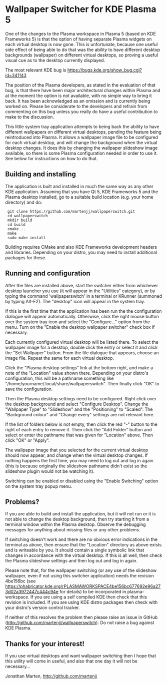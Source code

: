Wallpaper Switcher for KDE Plasma 5
===================================

One of the changes to the Plasma workspace in Plasma 5 (based on KDE
Frameworks 5) is that the option of having separate Plasma widgets on
each virtual desktop is now gone.  This is unfortunate, because one
useful side effect of being able to do that was the ability to have
different desktop backgrounds (wallpaper) on different virtual
desktops, so proving a useful visual cue as to the desktop currently
displayed.

The most relevant KDE bug is https://bugs.kde.org/show_bug.cgi?id=341143

The position of the Plasma developers, as stated in the evaluation of
that bug, is that there have been major architectural changes within
Plasma and at the moment the option is not available, with no simple
way to bring it back.  It has been acknowledged as an omission and is
currently being worked on.  Please be considerate to the developers
and refrain from commenting on this bug unless you really do have a
useful contribution to make to the discussion.

This little system tray application attempts to being back the ability
to have different wallpapers on different virtual desktops, pending
the feature being reintroduced into Plasma.  It allows a wallpaper
image file to be configured for each virtual desktop, and will change
the background when the virtual desktop changes.  It does this by
changing the wallpaper slideshow image available, so there is some
Plasma configuration needed in order to use it.  See below for
instructions on how to do that.


Building and installing
-----------------------

The application is built and installed in much the same way as any
other KDE application.  Assuming that you have Qt 5, KDE Frameworks 5
and the Plasma desktop installed, go to a suitable build location
(e.g. your home directory) and do:

     git clone https://github.com/martenjj/wallpaperswitch.git
     cd wallpaperswitch
     mkdir build
     cd build
     cmake ..
     make
     sudo make install

Building requires CMake and also KDE Frameworks development headers
and libraries.  Depending on your distro, you may need to install
additional packages for these.


Running and configuration
-------------------------

After the files are installed above, start the switcher either from
whichever desktop launcher you use (it will appear in the "Utilities"
category), or by typing the command 'wallpaperswitch' in a terminal or
KRunner (summoned by typing Alt-F2).  The "desktop" icon will appear
in the system tray.

If this is the first time that the application has been run the the
configuration dialogue will appear automatically.  Otherwise, click
the right mouse button over the system tray icon and select the
"Configure..." option from the menu.  Turn on the "Enable the desktop
wallpaper switcher" check box if necessary.

Each currently configured virtual desktop will be listed there.  To
select the wallpaper image for a desktop, double click the entry or
select it and click the "Set Wallpaper" button.  From the file
dialogue that appears, choose an image file.  Repeat the same for each
virtual desktop.

Click the "Plasma desktop settings" link at the bottom right, and make
a note of the "Location" value shown there.  Depending on your
distro's configuration, this will be a pathname something like
"/home/yourname/.local/share/wallpaperswitch".  Then finally click
"OK" to save the configuration.

Then the Plasma desktop settings need to be configured.  Right click
over the desktop background and select "Configure Desktop".  Change
the "Wallpaper Type" to "Slideshow" and the "Positioning" to "Scaled".
The "Background colour" and "Change every" settings are not relevant
here.

If the list of folders below is not empty, then click the red "-"
button to the right of each entry to remove it.  Then click the "Add
Folder" button and select or enter the pathname that was given for
"Location" above.  Then click "OK" or "Apply".

The wallpaper image that you selected for the current virtual desktop
should now appear, and change when the virtual desktop changes.  If
nothing happens the first time, you may need to log out and log in
again (this is because originally the slideshow pathname didn't exist
so the slideshow plugin would not be watching it).

Switching can be enabled or disabled using the "Enable Switching"
option on the system tray popup menu.


Problems?
---------

If you are able to build and install the application, but it will not
run or it is not able to change the desktop background, then try
starting it from a terminal window within the Plasma desktop.  Observe
the debugging messages for anything about missing files or any other
problems.

If switching doesn't work and there are no obvious error indications
in the terminal as above, then ensure that the "Location" directory as
above exists and is writeable by you.  It should contain a single
symbolic link that changes in accordance with the virtual desktop.  If
this is all well, then check the Plasma slideshow settings and then
log out and log in again.

Please note that, for the wallpaper switching (or any use of the
slideshow wallpaper, even if not using this switcher application)
needs the revision 4be156bc (see
https://phabricator.kde.org/rPLASMAWORKSPACE4be156bc677692e96a273d02a3972447c444c94e
for details) to be incorporated in plasma-workspace.  If you are using
a self compiled KDE then check that this revision is included.  If you
are using KDE distro packages then check with your distro's version
control tracker.

If neither of this resolves the problem then please raise an issue in
GitHub (http://github.com/martenjj/wallpaperswitch).  Do not raise a
bug against KDE Plasma.


Thanks for your interest!
-------------------------

If you use virtual desktops and want wallpaper switching then I hope
that this utility will come in useful, and also that one day it will
not be necessary...

Jonathan Marten, http://github.com/martenjj
